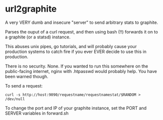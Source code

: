 # url2graphite
A very VERY dumb and insecure "server" to send arbitrary stats to graphite.

Parses the ouput of a curl request, and then using bash (!!) forwards it on to a graphite (or a statsd) instance. 

This abuses unix pipes, go tutorials, and will probably cause your production systems to catch fire if you ever EVER decide to use this in production. 

There is no security. None. If you wanted to run this somewhere on the public-facing internet, nginx with .htpasswd would probably help. You have been warned though. 

To send a request: 

```curl -s http://host:9090/requestname/requestnamestat/$RANDOM > /dev/null```

To change the port and IP of your graphite instance, set the PORT and SERVER variables in forward.sh 

